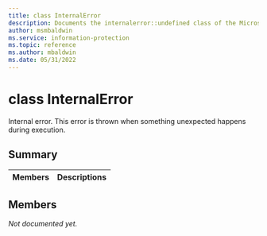 ```yaml
---
title: class InternalError 
description: Documents the internalerror::undefined class of the Microsoft Information Protection (MIP) SDK.
author: msmbaldwin
ms.service: information-protection
ms.topic: reference
ms.author: mbaldwin
ms.date: 05/31/2022
---
```


# class InternalError 
Internal error. This error is thrown when something unexpected happens during execution.
  
## Summary
 Members                        | Descriptions                                
--------------------------------|---------------------------------------------
  
## Members
_Not documented yet._

